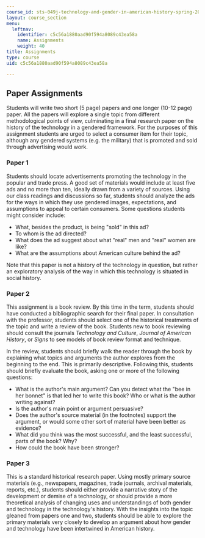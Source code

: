 ```yaml
---
course_id: sts-049j-technology-and-gender-in-american-history-spring-2004
layout: course_section
menu:
  leftnav:
    identifier: c5c56a1880aad90f594a8089c43ea58a
    name: Assignments
    weight: 40
title: Assignments
type: course
uid: c5c56a1880aad90f594a8089c43ea58a

---
```


Paper Assignments
-----------------

Students will write two short (5 page) papers and one longer (10-12 page) paper. All the papers will explore a single topic from different methodological points of view, culminating in a final research paper on the history of the technology in a gendered framework. For the purposes of this assignment students are urged to select a consumer item for their topic, although any gendered systems (e.g. the military) that is promoted and sold through advertising would work.

### Paper 1

Students should locate advertisements promoting the technology in the popular and trade press. A good set of materials would include at least five ads and no more than ten, ideally drawn from a variety of sources. Using our class readings and discussions so far, students should analyze the ads for the ways in which they use gendered images, expectations, and assumptions to appeal to certain consumers. Some questions students might consider include:

*   What, besides the product, is being "sold" in this ad?
*   To whom is the ad directed?
*   What does the ad suggest about what "real" men and "real" women are like?
*   What are the assumptions about American culture behind the ad?

Note that this paper is not a history of the technology in question, but rather an exploratory analysis of the way in which this technology is situated in social history.

### Paper 2

This assignment is a book review. By this time in the term, students should have conducted a bibliographic search for their final paper. In consultation with the professor, students should select one of the historical treatments of the topic and write a review of the book. Students new to book reviewing should consult the journals _Technology and Culture_, _Journal of American History_, or _Signs_ to see models of book review format and technique.

In the review, students should briefly walk the reader through the book by explaining what topics and arguments the author explores from the beginning to the end. This is primarily descriptive. Following this, students should briefly evaluate the book, asking one or more of the following questions:

*   What is the author's main argument? Can you detect what the "bee in her bonnet" is that led her to write this book? Who or what is the author writing against?
*   Is the author's main point or argument persuasive?
*   Does the author's source material (in the footnotes) support the argument, or would some other sort of material have been better as evidence?
*   What did you think was the most successful, and the least successful, parts of the book? Why?
*   How could the book have been stronger?

### Paper 3

This is a standard historical research paper. Using mostly primary source materials (e.g., newspapers, magazines, trade journals, archival materials, reports, etc.), students should either provide a narrative story of the development or demise of a technology, or should provide a more theoretical analysis of changing uses and understandings of both gender and technology in the technology's history. With the insights into the topic gleaned from papers one and two, students should be able to explore the primary materials very closely to develop an argument about how gender and technology have been intertwined in American history.